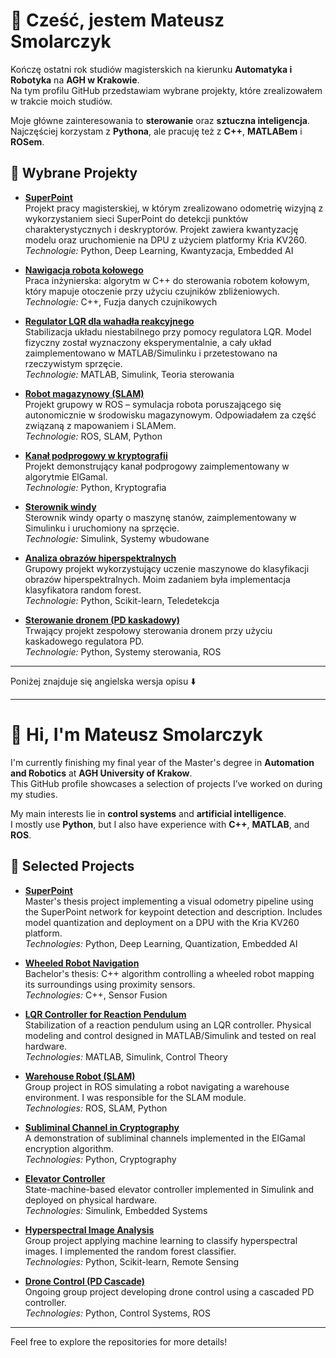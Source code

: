 # 👋 Cześć, jestem Mateusz Smolarczyk

Kończę ostatni rok studiów magisterskich na kierunku **Automatyka i Robotyka** na **AGH w Krakowie**.  
Na tym profilu GitHub przedstawiam wybrane projekty, które zrealizowałem w trakcie moich studiów.

Moje główne zainteresowania to **sterowanie** oraz **sztuczna inteligencja**.  
Najczęściej korzystam z **Pythona**, ale pracuję też z **C++**, **MATLABem** i **ROSem**.

## 🚀 Wybrane Projekty

- **[SuperPoint](https://github.com/Mateusz-Smolarczyk-AGH/SuperPoint)**  
  Projekt pracy magisterskiej, w którym zrealizowano odometrię wizyjną z wykorzystaniem sieci SuperPoint do detekcji punktów charakterystycznych i deskryptorów. Projekt zawiera kwantyzację modelu oraz uruchomienie na DPU z użyciem platformy Kria KV260.  
  *Technologie:* Python, Deep Learning, Kwantyzacja, Embedded AI

- **[Nawigacja robota kołowego](https://github.com/Mateusz-Smolarczyk-AGH/Nawigacja-robota)**  
  Praca inżynierska: algorytm w C++ do sterowania robotem kołowym, który mapuje otoczenie przy użyciu czujników zbliżeniowych.  
  *Technologie:* C++, Fuzja danych czujnikowych

- **[Regulator LQR dla wahadła reakcyjnego](https://github.com/Mateusz-Smolarczyk-AGH/Lab_problem)**  
  Stabilizacja układu niestabilnego przy pomocy regulatora LQR. Model fizyczny został wyznaczony eksperymentalnie, a cały układ zaimplementowano w MATLAB/Simulinku i przetestowano na rzeczywistym sprzęcie.  
  *Technologie:* MATLAB, Simulink, Teoria sterowania

- **[Robot magazynowy (SLAM)](https://github.com/Baey/robo-warehouse)**  
  Projekt grupowy w ROS – symulacja robota poruszającego się autonomicznie w środowisku magazynowym. Odpowiadałem za część związaną z mapowaniem i SLAMem.  
  *Technologie:* ROS, SLAM, Python

- **[Kanał podprogowy w kryptografii](https://github.com/Mateusz-Smolarczyk-AGH/Subliminal_channel)**  
  Projekt demonstrujący kanał podprogowy zaimplementowany w algorytmie ElGamal.  
  *Technologie:* Python, Kryptografia

- **[Sterownik windy](https://github.com/Mateusz-Smolarczyk-AGH/Winda)**  
  Sterownik windy oparty o maszynę stanów, zaimplementowany w Simulinku i uruchomiony na sprzęcie.  
  *Technologie:* Simulink, Systemy wbudowane

- **[Analiza obrazów hiperspektralnych](https://github.com/Mateusz-Smolarczyk-AGH/Hyperspectral_images_analize/tree/mateo/random_forest)**  
  Grupowy projekt wykorzystujący uczenie maszynowe do klasyfikacji obrazów hiperspektralnych. Moim zadaniem była implementacja klasyfikatora random forest.  
  *Technologie:* Python, Scikit-learn, Teledetekcja

- **[Sterowanie dronem (PD kaskadowy)](https://github.com/Makelek00/uav-rotor-control_PID)**  
  Trwający projekt zespołowy sterowania dronem przy użyciu kaskadowego regulatora PD.  
  *Technologie:* Python, Systemy sterowania, ROS

---

Poniżej znajduje się angielska wersja opisu ⬇️

---

# 👋 Hi, I'm Mateusz Smolarczyk

I'm currently finishing my final year of the Master's degree in **Automation and Robotics** at **AGH University of Krakow**.  
This GitHub profile showcases a selection of projects I’ve worked on during my studies.

My main interests lie in **control systems** and **artificial intelligence**.  
I mostly use **Python**, but I also have experience with **C++**, **MATLAB**, and **ROS**.

## 🚀 Selected Projects

- **[SuperPoint](https://github.com/Mateusz-Smolarczyk-AGH/SuperPoint)**  
  Master's thesis project implementing a visual odometry pipeline using the SuperPoint network for keypoint detection and description. Includes model quantization and deployment on a DPU with the Kria KV260 platform.  
  *Technologies:* Python, Deep Learning, Quantization, Embedded AI

- **[Wheeled Robot Navigation](https://github.com/Mateusz-Smolarczyk-AGH/Nawigacja-robota)**  
  Bachelor's thesis: C++ algorithm controlling a wheeled robot mapping its surroundings using proximity sensors.  
  *Technologies:* C++, Sensor Fusion

- **[LQR Controller for Reaction Pendulum](https://github.com/Mateusz-Smolarczyk-AGH/Lab_problem)**  
  Stabilization of a reaction pendulum using an LQR controller. Physical modeling and control designed in MATLAB/Simulink and tested on real hardware.  
  *Technologies:* MATLAB, Simulink, Control Theory

- **[Warehouse Robot (SLAM)](https://github.com/Baey/robo-warehouse)**  
  Group project in ROS simulating a robot navigating a warehouse environment. I was responsible for the SLAM module.  
  *Technologies:* ROS, SLAM, Python

- **[Subliminal Channel in Cryptography](https://github.com/Mateusz-Smolarczyk-AGH/Subliminal_channel)**  
  A demonstration of subliminal channels implemented in the ElGamal encryption algorithm.  
  *Technologies:* Python, Cryptography

- **[Elevator Controller](https://github.com/Mateusz-Smolarczyk-AGH/Winda)**  
  State-machine-based elevator controller implemented in Simulink and deployed on physical hardware.  
  *Technologies:* Simulink, Embedded Systems

- **[Hyperspectral Image Analysis](https://github.com/Mateusz-Smolarczyk-AGH/Hyperspectral_images_analize)**  
  Group project applying machine learning to classify hyperspectral images. I implemented the random forest classifier.  
  *Technologies:* Python, Scikit-learn, Remote Sensing

- **[Drone Control (PD Cascade)](https://github.com/Makelek00/uav-rotor-control_PID)**  
  Ongoing group project developing drone control using a cascaded PD controller.  
  *Technologies:* Python, Control Systems, ROS

---

Feel free to explore the repositories for more details!
